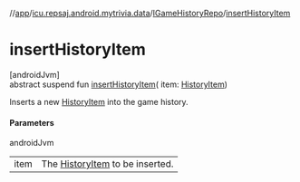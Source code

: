 //[app](../../../index.md)/[icu.repsaj.android.mytrivia.data](../index.md)/[IGameHistoryRepo](index.md)/[insertHistoryItem](insert-history-item.md)

# insertHistoryItem

[androidJvm]\
abstract suspend fun [insertHistoryItem](insert-history-item.md)(
item: [HistoryItem](../../icu.repsaj.android.mytrivia.model/-history-item/index.md))

Inserts a new [HistoryItem](../../icu.repsaj.android.mytrivia.model/-history-item/index.md) into the
game history.

#### Parameters

androidJvm

|      |                                                                                                   |
|------|---------------------------------------------------------------------------------------------------|
| item | The [HistoryItem](../../icu.repsaj.android.mytrivia.model/-history-item/index.md) to be inserted. |
